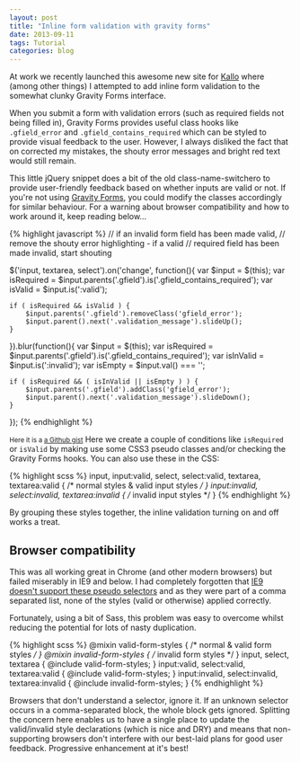```yaml
---
layout: post
title: "Inline form validation with gravity forms"
date: 2013-09-11
tags: Tutorial
categories: blog
---
```

At work we recently launched this awesome new site for [Kallo][1] where (among other things) I attempted to add inline form validation to the somewhat clunky Gravity Forms interface.

[1]: http://www.kallo.com

When you submit a form with validation errors (such as required fields not being filled in), Gravity Forms provides useful class hooks like `.gfield_error` and `.gfield_contains_required` which can be styled to provide visual feedback to the user. However, I always disliked the fact that on corrected my mistakes, the shouty error messages and bright red text would still remain.

This little jQuery snippet does a bit of the old class-name-switchero to provide user-friendly feedback based on whether inputs are valid or not. If you're not using [Gravity Forms][2], you could modify the classes accordingly for similar behaviour. For a warning about browser compatibility and how to work around it, keep reading below...

[2]: http://www.gravityforms.com/

{% highlight javascript %}
// if an invalid form field has been made valid,
// remove the shouty error highlighting - if a valid
// required field has been made invalid, start shouting

$('input, textarea, select').on('change', function(){
    var $input     = $(this);
    var isRequired = $input.parents('.gfield').is('.gfield_contains_required');
    var isValid    = $input.is(':valid');

    if ( isRequired && isValid ) {
        $input.parents('.gfield').removeClass('gfield_error');
        $input.parent().next('.validation_message').slideUp();
    }

}).blur(function(){
    var $input     = $(this);
    var isRequired = $input.parents('.gfield').is('.gfield_contains_required');
    var isInValid  = $input.is(':invalid');
    var isEmpty    = $input.val() === '';

    if ( isRequired && ( isInValid || isEmpty ) ) {
        $input.parents('.gfield').addClass('gfield_error');
        $input.parent().next('.validation_message').slideDown();
    }
});
{% endhighlight %}

<small>Here it is a <a href="https://gist.github.com/guyroutledge/6497479">a Github gist</a></small> 
Here we create a couple of conditions like `isRequired` or `isValid` by making use some CSS3 pseudo classes and/or checking the Gravity Forms hooks. You can also use these in the CSS:

{% highlight scss %}
input,
input:valid,
select,
select:valid,
textarea,
textarea:valid {
    /* normal styles & valid input styles */
}
input:invalid,
select:invalid,
textarea:invalid {
    /* invalid input styles */
}
{% endhighlight %}

By grouping these styles together, the inline validation turning on and off works a treat.

## Browser compatibility

This was all working great in Chrome (and other modern browsers) but failed miserably in IE9 and below. I had completely forgotten that [IE9 doesn't support these pseudo selectors][3] and as they were part of a comma separated list, none of the styles (valid or otherwise) applied correctly.

[3]: http://www.impressivewebs.com/css3-support-ie9/

Fortunately, using a bit of Sass, this problem was easy to overcome whilst reducing the potential for lots of nasty duplication.

{% highlight scss %}
@mixin valid-form-styles {
    /* normal & valid form styles */
}
@mixin invalid-form-styles {
    /* invalid form styles */
}
input,
select,
textarea {
    @include valid-form-styles;
}
input:valid,
select:valid,
textarea:valid {
    @include valid-form-styles;
}
input:invalid,
select:invalid,
textarea:invalid {
    @include invalid-form-styles;
}
{% endhighlight %}

Browsers that don't understand a selector, ignore it. If an unknown selector occurs in a comma-separated block, the whole block gets ignored. Splitting the concern here enables us to have a single place to update the valid/invalid style declarations (which is nice and DRY) and means that non-supporting browsers don't interfere with our best-laid plans for good user feedback. Progressive enhancement at it's best!
